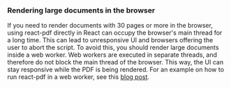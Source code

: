### Rendering large documents in the browser

If you need to render documents with 30 pages or more in the browser, using react-pdf directly in React can occupy the browser's main thread for a long time.
This can lead to unresponsive UI and browsers offering the user to abort the script.
To avoid this, you should render large documents inside a web worker.
Web workers are executed in separate threads, and therefore do not block the main thread of the browser.
This way, the UI can stay responsive while the PDF is being rendered.
For an example on how to run react-pdf in a web worker, see this [blog post](https://dev.to/simonhessel/creating-pdf-files-without-slowing-down-your-app-a42).
